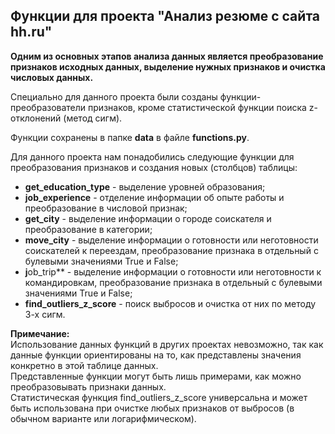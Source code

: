 ## Функции для проекта "Анализ резюме с сайта hh.ru"

**Одним из основных этапов анализа данных является преобразование признаков исходных данных, выделение нужных признаков и очистка числовых данных.**

Специально для данного проекта были созданы функции-преобразователи признаков, кроме статистической функции поиска z-отклонений (метод сигм).

Функции сохранены в папке **data** в файле **functions.py**.

Для данного проекта нам понадобились следующие функции для преобразования признаков и создания новых (столбцов) таблицы:

* **get_education_type** - выделение уровней образования;
* **job_experience** - отделение информации об опыте работы и преобразование в числовой признак;
* **get_city** - выделение информации о городе соискателя и преобразование в категории;
* **move_city** - выделение информации о готовности или неготовности соискателей к переездам, преобразование признака в отдельный с булевыми значениями True и False;
* **j**ob_trip** - выделение информации о готовности или неготовности к командировкам, преобразование признака в отдельный с булевыми значениями True и False;
* **find_outliers_z_score** - поиск выбросов и очистка от них по методу 3-х сигм.

**Примечание:**\
Использование данных функций в других проектах невозможно, так как данные функции ориентированы на то, как представлены значения конкретно в этой таблице данных.\
Представленные функции могут быть лишь примерами, как можно преобразовывать признаки данных.\
Статистическая функция find_outliers_z_score универсальна и может быть использована при очистке любых признаков от выбросов (в обычном варианте или логарифмическом).




